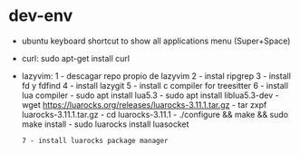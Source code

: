 # dev-env

- ubuntu keyboard shortcut to show all applications menu (Super+Space)
- curl: sudo apt-get install curl
- lazyvim:
      1 - descagar repo propio de lazyvim
      2 - instal ripgrep
      3 - install fd y fdfind
      4 - install lazygit
      5 - install c compiler for treesitter
      6 - install lua compiler
              - sudo apt install lua5.3
              - sudo apt install liblua5.3-dev
              - wget https://luarocks.org/releases/luarocks-3.11.1.tar.gz
              - tar zxpf luarocks-3.11.1.tar.gz
              - cd luarocks-3.11.1
              - ./configure && make && sudo make install
              - sudo luarocks install luasocket

      7 - install luarocks package manager

